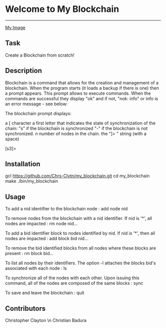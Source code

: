 # Welcome to My Blockchain
***
[My Image](Chrs_Clytn.github.com/my_blockchain/.img/blocker.png)
## Task
Create a Blockchain from scratch!


## Description
Blockchain is a command that allows for the creation and management of a blockchain. When the program starts (it loads a backup if there is one) then a prompt appears.
This prompt allows to execute commands. When the commands are successful they display "ok" and if not, "nok: info" or info is an error message - see below:

The blockchain prompt displays:

a [ character
a first letter that indicates the state of synchronization of the chain:
"s" if the blockchain is synchronized
"-" if the blockchain is not synchronized.
n number of nodes in the chain.
the "]> " string (with a space)

[s3]>

## Installation
gcl https://github.com/Chrs-Clytn/my_blockchain.git
cd my_blockchain
make
./bin/my_blockchain
## Usage
To add a nid identifier to the blockchain node : add node nid 

To remove nodes from the blockchain with a nid identifier. If nid is '*', all nodes are impacted : rm node nid... 

To add a bid identifier block to nodes identified by nid. If nid is '*', then all nodes are impacted : add block bid nid...

To remove the bid identified blocks from all nodes where these blocks are present : rm block bid...

To list all nodes by their identifiers. The option -l attaches the blocks bid's associated with each node : ls

To synchronize all of the nodes with each other. Upon issuing this command, all of the nodes are composed of the same blocks : sync

To save and leave the blockchain : quit

## Contributors
Christopher Clayton \n
Christian Badura